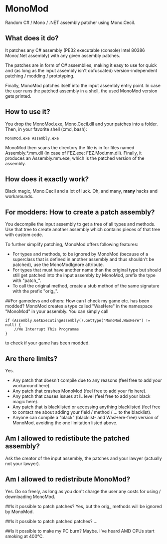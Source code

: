 # MonoMod
Random C# / Mono / .NET assembly patcher using Mono.Cecil.


## What does it do?
It patches any C# assembly (PE32 executable (console) Intel 80386 Mono/.Net assembly) with any given assembly patches.

The patches are in form of C# assemblies, making it easy to use for quick and (as long as the input assembly isn't obfuscated) version-independent patching / modding / prototyping.

Finally, MonoMod patches itself into the input assembly entry point. In case the user runs the patched assembly in a shell, the used MonoMod version gets printed.


## How to use it?
You drop the MonoMod.exe, Mono.Cecil.dll and your patches into a folder. Then, in your favorite shell (cmd, bash):

    MonoMod.exe Assembly.exe

MonoMod then scans the directory the file is in for files named Assembly.*.mm.dll (in case of FEZ.exe: FEZ.Mod.mm.dll).
Finally, it produces an Assembly.mm.exe, which is the patched version of the assembly.


## How does it exactly work?
Black magic, Mono.Cecil and a lot of luck. Oh, and many, **many** hacks and workarounds.


## For modders: How to create a patch assembly?
You decompile the input assembly to get a tree of all types and methods. Use that tree to create another assembly which contains pieces of that tree with custom code.

To further simplify patching, MonoMod offers following features:

* For types and methods, to be ignored by MonoMod (because of a superclass that is defined in another assembly and thus shouldn't be patched), use the MonoModIgnore attribute.
* For types that must have another name than the original type but should still get patched into the input assembly by MonoMod, prefix the type with "patch_".
* To call the original method, create a stub method of the same signature with the prefix "orig_".

##For gamedevs and others: How can I check my game etc. has been modded?
MonoMod creates a type called "WasHere" in the namespace "MonoMod" in your assembly. You can simply call

    if (Assembly.GetExecutingAssembly().GetType("MonoMod.WasHere") != null) {
        //We Interrupt This Programme
    }

to check if your game has been modded.

## Are there limits?
Yes.

* Any patch that doesn't compile due to any reasons (feel free to add your workaround here).
* Any patch that crashes MonoMod (feel free to add your fix here).
* Any patch that causes issues at IL level (feel free to add your black magic here).
* Any patch that is blacklisted or accessing anything blacklisted (feel free to contact me about adding your field / method / ... to the blacklist).
* Anyone can compile a "black" (blacklist- and WasHere-free) version of MonoMod, avoiding the one limitation listed above.


## Am I allowed to redistibute the patched assembly?
Ask the creator of the input assembly, the patches and your lawyer (actually not your lawyer).


## Am I allowed to redistribute MonoMod?
Yes. Do so freely, as long as you don't charge the user any costs for using / downloading MonoMod.


##Is it possible to patch patches?
Yes, but the orig_ methods will be ignored by MonoMod.


##Is it possible to patch patched patches?
...


##Is it possible to make my PC burn?
Maybe. I've heard AMD CPUs start smoking at 400°C.
